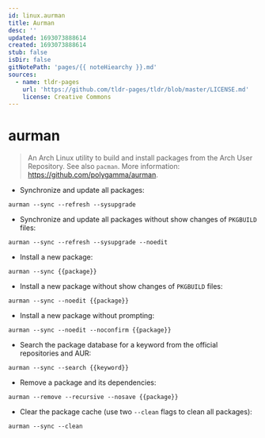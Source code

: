 ```yaml
---
id: linux.aurman
title: Aurman
desc: ''
updated: 1693073888614
created: 1693073888614
stub: false
isDir: false
gitNotePath: 'pages/{{ noteHiearchy }}.md'
sources:
  - name: tldr-pages
    url: 'https://github.com/tldr-pages/tldr/blob/master/LICENSE.md'
    license: Creative Commons
---
```

# aurman

> An Arch Linux utility to build and install packages from the Arch User Repository.
> See also `pacman`.
> More information: <https://github.com/polygamma/aurman>.

- Synchronize and update all packages:

`aurman --sync --refresh --sysupgrade`

- Synchronize and update all packages without show changes of `PKGBUILD` files:

`aurman --sync --refresh --sysupgrade --noedit`

- Install a new package:

`aurman --sync {{package}}`

- Install a new package without show changes of `PKGBUILD` files:

`aurman --sync --noedit {{package}}`

- Install a new package without prompting:

`aurman --sync --noedit --noconfirm {{package}}`

- Search the package database for a keyword from the official repositories and AUR:

`aurman --sync --search {{keyword}}`

- Remove a package and its dependencies:

`aurman --remove --recursive --nosave {{package}}`

- Clear the package cache (use two `--clean` flags to clean all packages):

`aurman --sync --clean`

